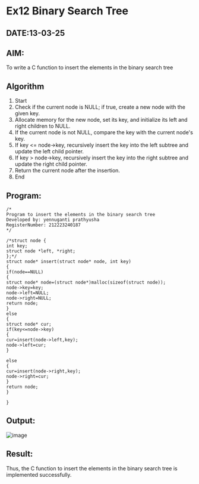 # Ex12 Binary Search Tree
## DATE:13-03-25
## AIM:
To write a C function to insert the elements in the binary search tree

## Algorithm
1. Start 
2. Check if the current node is NULL; if true, create a new node with the given key. 
3. Allocate memory for the new node, set its key, and initialize its left and right children to 
NULL. 
4. If the current node is not NULL, compare the key with the current node's key. 
5. If key <= node->key, recursively insert the key into the left subtree and update the left child 
pointer. 
6. If key > node->key, recursively insert the key into the right subtree and update the right 
child pointer. 
7. Return the current node after the insertion. 
8. End   
## Program:
```
/*
Program to insert the elements in the binary search tree
Developed by: yennuganti prathyusha
RegisterNumber: 212223240187
*/
```
```
/*struct node { 
int key; 
struct node *left, *right; 
};*/ 
struct node* insert(struct node* node, int key) 
{ 
if(node==NULL) 
{ 
struct node* node=(struct node*)malloc(sizeof(struct node)); 
node->key=key; 
node->left=NULL; 
node->right=NULL; 
return node; 
} 
else 
{ 
struct node* cur; 
if(key<=node->key) 
{ 
cur=insert(node->left,key); 
node->left=cur; 
} 
    
else 
{ 
cur=insert(node->right,key); 
node->right=cur; 
} 
return node; 
} 
 
} 
```
## Output:

![image](https://github.com/user-attachments/assets/38811df4-60b5-4331-b389-4f64c35ce824)

## Result:
Thus, the C function to insert the elements in the binary search tree is implemented successfully.
